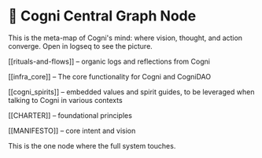 # 🔮 Cogni Central Graph Node

This is the meta-map of Cogni's mind: where vision, thought, and action converge. Open in logseq to see the picture.



[[rituals-and-flows]] – organic logs and reflections from Cogni

[[infra_core]] – The core functionality for Cogni and CogniDAO

[[cogni_spirits]] – embedded values and spirit guides, to be leveraged when talking to Cogni in various contexts

[[CHARTER]] – foundational principles

[[MANIFESTO]] – core intent and vision

This is the one node where the full system touches.